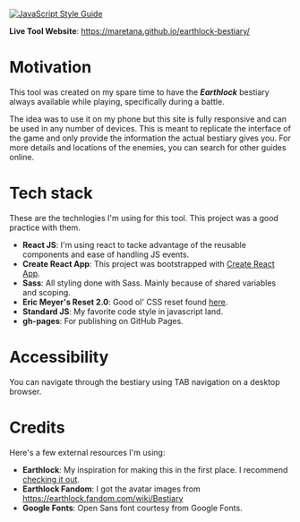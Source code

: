 [![JavaScript Style Guide](https://img.shields.io/badge/code_style-standard-brightgreen.svg)](https://standardjs.com)

__Live Tool Website__: https://maretana.github.io/earthlock-bestiary/

# Motivation
This tool was created on my spare time to have the ___Earthlock___ bestiary always available while playing, specifically during a battle.

The idea was to use it on my phone but this site is fully responsive and can be used in any number of devices. This is meant to replicate the interface of the game and only provide the information the actual bestiary gives you. For more details and locations of the enemies, you can search for other guides online.

# Tech stack
These are the technlogies I'm using for this tool. This project was a good practice with them.
* __React JS__: I'm using react to tacke advantage of the reusable components and ease of handling JS events. 
* __Create React App__: This project was bootstrapped with [Create React App](https://github.com/facebook/create-react-app).
* __Sass__: All styling done with Sass. Mainly because of shared variables and scoping.
* __Eric Meyer's Reset 2.0__: Good ol' CSS reset found [here](https://meyerweb.com/eric/tools/css/reset/).
* __Standard JS__: My favorite code style in javascript land.
* __gh-pages__: For publishing on GitHub Pages.

# Accessibility
You can navigate through the bestiary using TAB navigation on a desktop browser.

# Credits
Here's a few external resources I'm using:
* __Earthlock__: My inspiration for making this in the first place. I recommend [checking it out](https://www.snowcastlegames.com/earthlock).
* __Earthlock Fandom__: I got the avatar images from https://earthlock.fandom.com/wiki/Bestiary
* __Google Fonts__: Open Sans font courtesy from Google Fonts.
